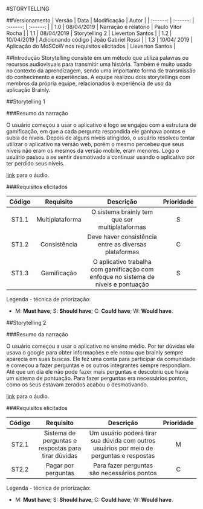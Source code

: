 #STORYTELLING

##Versionamento
|  Versão | Data | Modificação | Autor |
|  :------: | :------: | :------: | :------: |
| 1.0 | 08/04/2019 | Narração e relatório | Paulo Vitor Rocha |
| 1.1 | 08/04/2019 | Storytelling 2 | Lieverton Santos |
| 1.2 | 10/04/2019 | Adicionando código | João Gabriel Rossi |
| 1.3 | 10/04/ 2019 | Aplicação do MoSCoW nos requisitos elicitados | Lieverton Santos |

##Introdução
Storytelling consiste em um método que utiliza palavras ou recursos audiovisuais para transmitir uma história. Também é muito usado no contexto da aprendizagem, sendo uma importante forma de transmissão do conhecimento e experiências.
A equipe realizou dois storytellings com membros da própria equipe, relacionados à experiência de uso da aplicação Brainly.

##Storytelling 1

###Resumo da narração

O usuário começou a usar o aplicativo e logo se engajou com a estrutura de gamificação, em que a cada pergunta respondida ele ganhava pontos e subia de níveis. Depois de alguns níveis atingidos, o usuário resolveu tentar utilizar o aplicativo na versão web, porém o mesmo percebeu que seus níveis não eram os mesmos da versão mobile, eram menores. Logo o usuário passou a se sentir desmotivado a continuar usando o aplicativo por ter perdido seus níveis.

[link](https://drive.google.com/file/d/172sNJ5ewDcYfJDkfuuDTaaRk0_cAWcyh/view) para o áudio.

###Requisitos elicitados

|  Código | Requisito | Descrição | Prioridade |
| :------: | :------: | :------: | :------: |
| ST1.1 | Multiplataforma | O sistema brainly tem que ser multiplataformas | S |
| ST1.2 | Consistência |Deve haver consistência entre as diversas plataformas | C |
| ST1.3 | Gamificação |O aplicativo trabalha com gamificação com enfoque no sistema de níveis e pontuação | S |

Legenda - técnica de priorização:

*   M: **Must have**; S: **Should have**; C: **Could have**; W: **Would have**.

##Storytelling 2

###Resumo da narração

O usuário começou a usar o aplicativo no ensino médio. Por ter dúvidas ele usava o google para obter informações e ele notou que brainly sempre aparecia em suas buscas. Ele fez uma conta para participar da comunidade e começou a fazer perguntas e os outros integrantes sempre respondiam. Até que um dia ele não pode fazer mais perguntas e descobriu que havia um sistema de pontuação. Para fazer perguntas era necessários pontos, como os seus estavam zerados acabou o desmotivando.

[link](https://drive.google.com/file/d/1JLXSbExunt_UWDjzaNVHbVcJxcz8xTFK/view) para o áudio.

###Requisitos elicitados

|  Código | Requisito | Descrição | Prioridade |
| :------: | :------: | :------: | :------: |
| ST2.1 | Sistema de perguntas e respostas para tirar dúvidas | Um usuário poderá tirar sua dúvida com outros usuários por meio de perguntas e respostas | M |
| ST2.2 | Pagar por perguntas |Para fazer perguntas são necessários pontos | C |

Legenda - técnica de priorização:

*   M: **Must have**; S: **Should have**; C: **Could have**; W: **Would have**.
